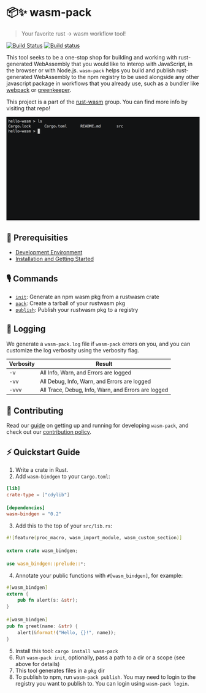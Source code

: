 # 📦✨  wasm-pack
> Your favorite rust -> wasm workflow tool!

[![Build Status](https://travis-ci.org/ashleygwilliams/wasm-pack.svg?branch=master)](https://travis-ci.org/ashleygwilliams/wasm-pack)
[![Build status](https://ci.appveyor.com/api/projects/status/7jjuo5wewu9lyyfi?svg=true)](https://ci.appveyor.com/project/ashleygwilliams/wasm-pack)

This tool seeks to be a one-stop shop for building and working with rust-
generated WebAssembly that you would like to interop with JavaScript, in the
browser or with Node.js. `wasm-pack` helps you build and publish rust-generated
WebAssembly to the npm registry to be used alongside any other javascript
package in workflows that you already use, such as a bundler like
[webpack] or [greenkeeper].

[bundler-support]: https://github.com/rustwasm/team/blob/master/goals/bundler-integration.md#details
[webpack]: https://webpack.js.org/
[greenkeeper]: https://greenkeeper.io/

This project is a part of the [rust-wasm] group. You can find more info by
visiting that repo!

[rust-wasm]: https://github.com/rustwasm/team

![demo](demo.gif)

## 🔮 Prerequisities

- [Development Environment](docs/prerequisites.md)
- [Installation and Getting Started](docs/setup.md)

## 🎙️ Commands

- [`init`](docs/init.md): Generate an npm wasm pkg from a rustwasm crate
- [`pack`](docs/pack.md): Create a tarball of your rustwasm pkg
- [`publish`](docs/publish.md): Publish your rustwasm pkg to a registry

## 📝 Logging

We generate a `wasm-pack.log` file if `wasm-pack` errors on you, and you can
customize the log verbosity using the verbosity flag.

| Verbosity     | Result                                              |
| ------------- |-----------------------------------------------------|
| -v            | All Info, Warn, and Errors are logged               |
| -vv           | All Debug, Info, Warn, and Errors are logged        |
| -vvv          | All Trace, Debug, Info, Warn, and Errors are logged |

## 👯 Contributing

Read our [guide] on getting up and running for developing `wasm-pack`, and
check out our [contribution policy].

[guide]: docs/contributing.md
[contribution policy]: CONTRIBUTING.md

## ⚡ Quickstart Guide

1. Write a crate in Rust.
2. Add `wasm-bindgen` to your `Cargo.toml`:

  ```toml
  [lib]
  crate-type = ["cdylib"]

  [dependencies]
  wasm-bindgen = "0.2"
  ```
3. Add this to the top of your `src/lib.rs`:

  ```rust
  #![feature(proc_macro, wasm_import_module, wasm_custom_section)]

  extern crate wasm_bindgen;

  use wasm_bindgen::prelude::*;
  ```

4. Annotate your public functions with `#[wasm_bindgen]`, for example:

  ```rust
  #[wasm_bindgen]
  extern {
      pub fn alert(s: &str);
  }

  #[wasm_bindgen]
  pub fn greet(name: &str) {
      alert(&format!("Hello, {}!", name));
  }
  ```

5. Install this tool: `cargo install wasm-pack`
6. Run `wasm-pack init`, optionally, pass a path to a dir or a scope (see above for details)
7. This tool generates files in a `pkg` dir
8. To publish to npm, run `wasm-pack publish`. You may need to login to the
  registry you want to publish to. You can login using `wasm-pack login`.

[rust-wasm/36]: https://github.com/rustwasm/team/issues/36
[wasm-bindgen]: https://github.com/alexcrichton/wasm-bindgen

